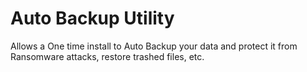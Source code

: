 # Auto Backup Utility
 Allows a One time install to Auto Backup your data and protect it from Ransomware attacks, restore trashed files, etc.
